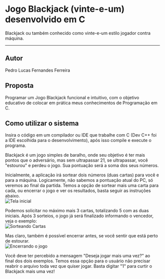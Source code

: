 # Jogo Blackjack (vinte-e-um) desenvolvido em C
Blackjack ou também conhecido como vinte-e-um estilo jogador contra máquina.

***

## Autor
Pedro Lucas Fernandes Ferreira

## Proposta
Programar um Jogo Blackjack funcional e intuitivo, com o objetivo educativo de colocar em prática meus conhecimentos de Programação em C.

## Como utilizar o sistema
Insira o código em um compilador ou IDE que trabalhe com C (Dev C++ foi a IDE escolhida para o desenvolvimento), após isso compile e execute o programa.

Blackjack é um jogo simples de baralho, onde seu objetivo é ter mais pontos que o adversário, mas sem ultrapassar 21, se ultrapassar, você "estourou" e perdeu o jogo. Sua pontuação será a soma dos seus números.

Inicialmente, a aplicação irá sortear dois números (duas cartas) para você e para a máquina. Logicamente, não sabemos a pontuação atual do PC, só veremos ao final da partida. Temos a opção de sortear mais uma carta para cada, ou encerrar o jogo e ver os resultados, basta seguir as instruções abaixo. <br>
![Tela inicial](https://i.imgur.com/FBZMdl3.png)

Podemos solicitar no máximo mais 3 cartas, totalizando 5 com as duas iniciais. Após 3 sorteios, o jogo já será finalizado informando o vencedor, veja o exemplo: <br>
![Sorteando Cartas](https://i.imgur.com/uIZ17dc.png)

Mas claro, também é possível encerrar antes, se você sentir que está perto de estourar. <br>
![Encerrando o jogo](https://i.imgur.com/IagWZjJ.png)

Você deve ter percebido a mensagem "Deseja jogar mais uma vez?" ao final dos dois exemplos. Temos essa opção para o usuário não precisar reabrir o arquivo toda vez que quiser jogar. Basta digitar "1" para curtir o Blackjack mais uma vez!